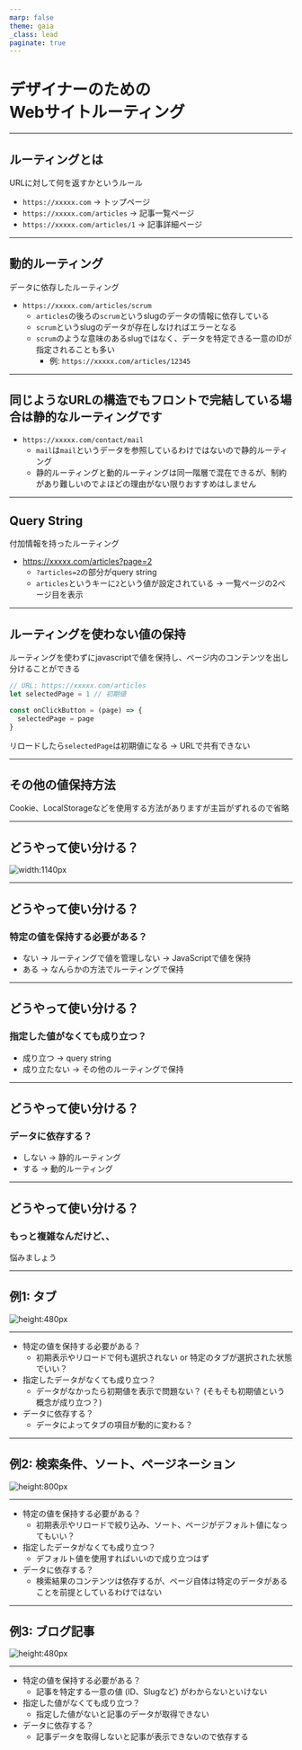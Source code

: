 ```yaml
---
marp: false
theme: gaia
_class: lead
paginate: true
---
```


# デザイナーのための<br />Webサイトルーティング

---
## ルーティングとは

URLに対して何を返すかというルール

- `https://xxxxx.com`
-> トップページ
- `https://xxxxx.com/articles`
-> 記事一覧ページ
- `https://xxxxx.com/articles/1`
-> 記事詳細ページ

---
## 動的ルーティング

データに依存したルーティング

- `https://xxxxx.com/articles/scrum`
  - `articles`の後ろの`scrum`というslugのデータの情報に依存している
  - `scrum`というslugのデータが存在しなければエラーとなる
  - `scrum`のような意味のあるslugではなく、データを特定できる一意のIDが指定されることも多い
    - 例: `https://xxxxx.com/articles/12345`

---
## 同じようなURLの構造でもフロントで完結している場合は静的なルーティングです

- `https://xxxxx.com/contact/mail`
  - `mail`は`mail`というデータを参照しているわけではないので静的ルーティング
  - 静的ルーティングと動的ルーティングは同一階層で混在できるが、制約があり難しいのでよほどの理由がない限りおすすめはしません

---
## Query String

付加情報を持ったルーティング

- https://xxxxx.com/articles?page=2
  - `?articles=2`の部分がquery string
  - `articles`というキーに`2`という値が設定されている -> 一覧ページの2ページ目を表示

---
## ルーティングを使わない値の保持

ルーティングを使わずにjavascriptで値を保持し、ページ内のコンテンツを出し分けることができる

```js
// URL: https://xxxxx.com/articles
let selectedPage = 1 // 初期値

const onClickButton = (page) => {
  selectedPage = page
}
```

リロードしたら`selectedPage`は初期値になる -> URLで共有できない

---
## その他の値保持方法

Cookie、LocalStorageなどを使用する方法がありますが主旨がずれるので省略

---
## どうやって使い分ける？

![width:1140px](../assets/flow_chart.png)

---
## どうやって使い分ける？
### 特定の値を保持する必要がある？

- ない -> ルーティングで値を管理しない -> JavaScriptで値を保持
- ある -> なんらかの方法でルーティングで保持

---
## どうやって使い分ける？
### 指定した値がなくても成り立つ？

- 成り立つ -> query string
- 成り立たない -> その他のルーティングで保持

---
## どうやって使い分ける？
### データに依存する？

- しない -> 静的ルーティング
- する -> 動的ルーティング

---
## どうやって使い分ける？
### もっと複雑なんだけど、、

悩みましょう

---

## 例1: タブ

![height:480px](../assets/tabs.png)

---
- 特定の値を保持する必要がある？
  - 初期表示やリロードで何も選択されない or 特定のタブが選択された状態でいい？
- 指定したデータがなくても成り立つ？
  - データがなかったら初期値を表示で問題ない？ (そもそも初期値という概念が成り立つ？)
- データに依存する？
  - データによってタブの項目が動的に変わる？

---
## 例2: 検索条件、ソート、ページネーション

![height:800px](../assets/table.png)

---
- 特定の値を保持する必要がある？
  - 初期表示やリロードで絞り込み、ソート、ページがデフォルト値になってもいい？
- 指定したデータがなくても成り立つ？
  - デフォルト値を使用すればいいので成り立つはず
- データに依存する？
  - 検索結果のコンテンツは依存するが、ページ自体は特定のデータがあることを前提としているわけではない

---
## 例3: ブログ記事

![height:480px](../assets/article_detail.png)

---
- 特定の値を保持する必要がある？
  - 記事を特定する一意の値 (ID、Slugなど) がわからないといけない
- 指定した値がなくても成り立つ？
  - 指定した値がないと記事のデータが取得できない
- データに依存する？
  - 記事データを取得しないと記事が表示できないので依存する
